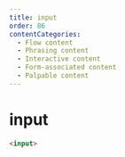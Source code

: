 ```yaml
---
title: input
order: 86
contentCategories:
  - Flow content
  - Phrasing content
  - Interactive content
  - Form-associated content
  - Palpable content
---
```

# input

```html
<input>
```
